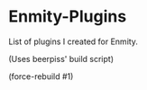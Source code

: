 # Enmity-Plugins

List of plugins I created for Enmity.

(Uses beerpiss' build script)

(force-rebuild #1)
